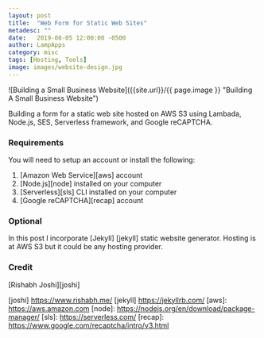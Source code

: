 ```yaml
---
layout: post
title:  "Web Form for Static Web Sites"
metadesc: ""
date:   2019-08-05 12:00:00 -0500
author: LampApps
category: misc	
tags: [Hosting, Tools]
image: images/website-design.jpg
---
```


![Building a Small Business Website]({{site.url}}/{{ page.image }} "Building A Small Business Website")

Building a form for a static web site hosted on AWS S3 using Lambada, Node.js, SES, Serverless framework, and Google reCAPTCHA.


<!--more-->

### Requirements

You will need to setup an account or install the following:

1. [Amazon Web Service][aws] account
2. [Node.js][node] installed on your computer
3. [Serverless][sls] CLI installed on your computer
4. [Google reCAPTCHA][recap] account

### Optional
	
In this post I incorporate [Jekyll] [jekyll] static website generator. Hosting is at AWS S3 but it could be any hosting provider.

### Credit

[Rishabh Joshi][joshi]


[joshi] https://www.rishabh.me/
[jekyll] https://jekyllrb.com/
[aws]: https://aws.amazon.com
[node]: https://nodejs.org/en/download/package-manager/
[sls]: https://serverless.com/
[recap]: https://www.google.com/recaptcha/intro/v3.html